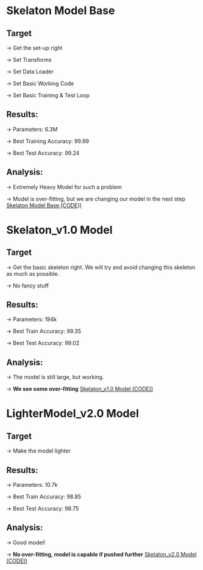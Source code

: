 # Skelaton Model Base
## Target
-> Get the set-up right

-> Set Transforms

-> Set Data Loader

-> Set Basic Working Code

-> Set Basic Training  & Test Loop

## Results:

-> Parameters: 6.3M

-> Best Training Accuracy: 99.99

-> Best Test Accuracy: 99.24

## Analysis:

-> Extremely Heavy Model for such a problem

-> Model is over-fitting, but we are changing our model in the next step [Skelaton Model Base (CODE))](https://github.com/darshanvjani/Awesome-Pytorch/blob/main/EVAI6/Code%20Drill%20Down%20(Model%20Building)/Skeleton_Model.ipynb)

# Skelaton_v1.0 Model 
## Target

-> Get the basic skeleton right. We will try and avoid changing this skeleton as much as possible. 

-> No fancy stuff

## Results:

-> Parameters: 194k

-> Best Train Accuracy: 99.35

-> Best Test Accuracy: 99.02

## Analysis:

-> The model is still large, but working. 

-> **We see some over-fitting** [Skelaton_v1.0 Model (CODE))](https://github.com/darshanvjani/Awesome-Pytorch/blob/main/EVAI6/Code%20Drill%20Down%20(Model%20Building)/Skeleton_Model_v1_0.ipynb)

# LighterModel_v2.0 Model 
## Target

-> Make the model lighter

## Results:

-> Parameters: 10.7k

-> Best Train Accuracy: 98.85

-> Best Test Accuracy: 98.75

## Analysis:

-> Good model! 

-> **No over-fitting, model is capable if pushed further** [Skelaton_v2.0 Model (CODE))](https://github.com/darshanvjani/Awesome-Pytorch/blob/main/EVAI6/Code%20Drill%20Down%20(Model%20Building)/Skeleton_Model_v2_0.ipynb)
